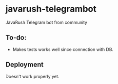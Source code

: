 # javarush-telegrambot
JavaRush Telegram bot from community

## To-do:

* Makes tests works well since connection with DB.


## Deployment

Doesn't work properly yet.

[//]: # (Deployment process as easy as possible:)

[//]: # (Required software:)

[//]: # (- terminal for running bash scripts)

[//]: # (- docker)

[//]: # (- docker-compose)

[//]: # ()
[//]: # (to deploy application, switch to needed branch and run bash script:)

[//]: # ()
[//]: # ($ bash start.sh ${bot_userame} ${bot_token})

[//]: # ()
[//]: # (That's all.)
